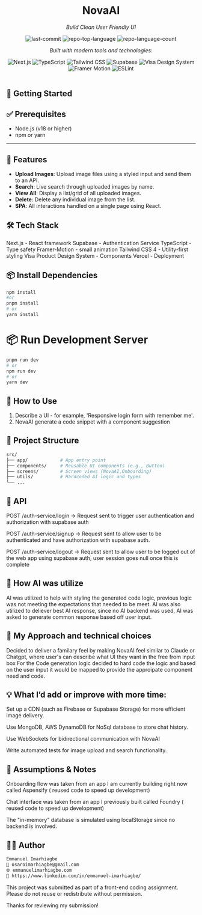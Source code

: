 
<div align="center">

# NovaAI

<em>Build Clean User Friendly UI</em>

<!-- BADGES -->
<img src="https://img.shields.io/github/last-commit/OsaroImarhiagbe/Monevo?style=flat&logo=git&logoColor=white&color=2E8B57" alt="last-commit">
<img src="https://img.shields.io/github/languages/top/OsaroImarhiagbe/Monevo?style=flat&color=2E8B57" alt="repo-top-language">
<img src="https://img.shields.io/github/languages/count/OsaroImarhiagbe/Monevo?style=flat&color=2E8B57" alt="repo-language-count">

<em>Built with modern tools and technologies:</em>

<img src="https://img.shields.io/badge/Next.js-000000.svg?style=flat&logo=next.js&logoColor=white" alt="Next.js">
<img src="https://img.shields.io/badge/TypeScript-3178C6.svg?style=flat&logo=TypeScript&logoColor=white" alt="TypeScript">
<img src="https://img.shields.io/badge/Tailwind_CSS-38B2AC.svg?style=flat&logo=tailwind-css&logoColor=white" alt="Tailwind CSS">
<img src="https://img.shields.io/badge/Supabase-3ECF8E.svg?style=flat&logo=supabase&logoColor=white" alt="Supabase">
<img src="https://img.shields.io/badge/Visa_Design_System-1A1F71?style=flat&logo=visa&logoColor=white" alt="Visa Design System">
<img src="https://img.shields.io/badge/Framer_Motion-EF0184.svg?style=flat&logo=framer&logoColor=white" alt="Framer Motion">
<img src="https://img.shields.io/badge/ESLint-4B32C3.svg?style=flat&logo=ESLint&logoColor=white" alt="ESLint">

</div>
<br>

## 🚀 Getting Started

## ✅ Prerequisites

- Node.js (v18 or higher)
- npm or yarn

---
## 🚀 Features

- **Upload Images**: Upload image files using a styled input and send them to an API.
- **Search**: Live search through uploaded images by name.
- **View All**: Display a list/grid of all uploaded images.
- **Delete**: Delete any individual image from the list.
- **SPA**: All interactions handled on a single page using React.

## 🛠 Tech Stack

Next.js - React framework
Supabase - Authentication Service
TypeScript - Type safety
Framer-Motion - small animation
Tailwind CSS 4 - Utility-first styling
Visa Product Design System - Components
Vercel - Deployment

## 📦 Install Dependencies
```bash
npm install
#or
pnpm install
# or
yarn install
```

# 📦  Run Development Server
```bash
pnpm run dev
# or
npm run dev
# or
yarn dev
```
## 🧭 How to Use

1. Describe a UI - for example, 'Responsive login form with remember me'.
2. NovaAI generate a code snippet with a component suggestion

## 📁 Project Structure

```bash
src/
├── app/            # App entry point
├── components/     # Reusable UI components (e.g., Button)
├── screens/        # Screen views (NovaAI,Onboarding)
├── utils/          # Hardcoded AI logic and types
└── ...
```

## 🧠 API
POST /auth-service/login → Request sent to trigger user authentication and authorization with supabase auth

POST /auth-service/signup → Request sent to allow user to be authenticated and have authorization with supabase auth.

POST /auth-service/logout  → Request sent to allow user to be logged out of the web app using supabase auth, user session goes null once this is complete

## 🤖 How AI was utilize
AI was utilized to help with styling the generated code logic, previous logic was not meeting the expectations that needed to be meet.
AI was also utilized to deliever best AI response, since no AI backend was used, AI was asked to generate common response based off user input.

## 💭 My Approach and technical choices

Decided to deliver a familary feel by making NovaAI feel similar to Claude or Chatgpt, where user's can describe what UI they want in the free from input box
For the Code generation logic decided to hard code the logic and based on the user input it would be mapped to provide the approipate component need and code.


## 💡 What I’d add or improve with more time:
Set up a CDN (such as Firebase or Supabase Storage) for more efficient image delivery.

Use MongoDB, AWS DynamoDB  for NoSql database to store chat history.

Use WebSockets for bidirectional communication with NovaAI

Write automated tests for image upload and search functionality.







## 🧠 Assumptions & Notes

Onboarding flow was taken from an app I am currently building right now called Aspensify ( reused code to speed up development)

Chat interface was taken from an app I previously built called Foundry ( reused code to speed up development)

The "in-memory" database is simulated using localStorage since no backend is involved.



## 🧑‍💻 Author
```bash
Emmanuel Imarhiagbe
📧 osaroimarhiagbe@gmail.com
🌐 emmanuelimarhiagbe.com
💼 https://www.linkedin.com/in/emmanuel-imarhiagbe/
```



This project was submitted as part of a front-end coding assignment. Please do not reuse or redistribute without permission.

Thanks for reviewing my submission!
